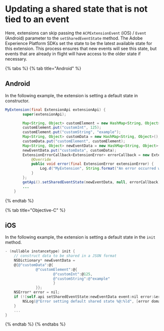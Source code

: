 # Updating a shared state that is not tied to an event

Here, extensions can skip passing the `ACPExtensionEvent` \(iOS\) / `Event` \(Android\) parameter to the `setSharedEventState` method. The Adobe Experience Platform SDKs set the state to be the latest available state for this extension. This process ensures that new events will see this state, but events that are already in flight will have access to the older state if necessary.

{% tabs %}
{% tab title="Android" %}

## Android

In the following example, the extension is setting a default state in constructor.

```java
MyExtension(final ExtensionApi extensionApi) {
        super(extensionApi);

        Map<String, Object> customElement = new HashMap<String, Object>();
        customElement.put("customInt", 125);
        customElement.put("customString", "example");
        Map<String, Object> customData = new HashMap<String, Object>();
        customData.put("customElement", customElement);
        Map<String, Object> newEventData = new HashMap<String, Object>();
        newEventData.put("customData", customData);
        ExtensionErrorCallback<ExtensionError> errorCallback = new ExtensionErrorCallback<ExtensionError>() {
            @Override
            public void error(final ExtensionError extensionError) {
                Log.d("MyExtension", String.format("An error occurred while setting the shared state %d %s", extensionError.getErrorCode(), extensionError.getErrorName()));
            }
        };
        getApi().setSharedEventState(newEventData, null, errorCallback);
        ...
    }
```

{% endtab %}

{% tab title="Objective-C" %}

## iOS

In the following example, the extension is setting a default state in the `init` method.

```objective-c
- (nullable instancetype) init {
    // construct data to be shared in a JSON format
    NSDictionary* newEventData =
    @{@"customData":@{
              @"customElement":@{
                      @"customInt":@125,
                      @"customString":@"example"
                      }
              }};
    NSError* error = nil;
    if (![self.api setSharedEventState:newEventData event:nil error:&error] && error) {
        NSLog(@"Error setting default shared state %@:%ld", [error domain], [error code]);
    }
    ...
}
```

{% endtab %}
{% endtabs %}